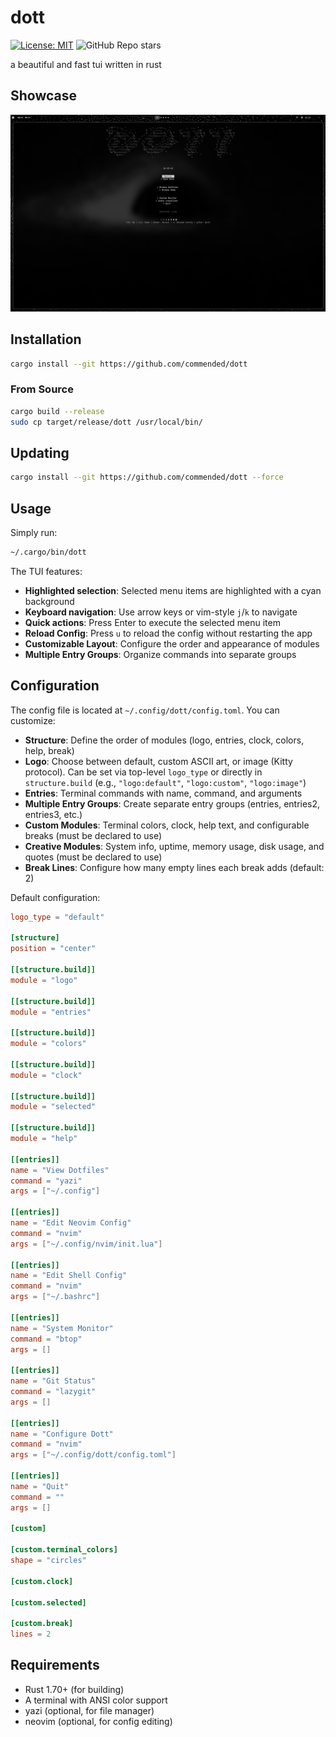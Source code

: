 # dott

[![License: MIT](https://img.shields.io/badge/License-MIT-white.svg)](https://opensource.org/licenses/MIT)
![GitHub Repo stars](https://img.shields.io/github/stars/commended/dott)

a beautiful and fast tui written in rust

## Showcase
![alt text](https://github.com/commended/dott/blob/main/showcase/dottshowcase1.png)


## Installation

```bash
cargo install --git https://github.com/commended/dott
```

### From Source

```bash
cargo build --release
sudo cp target/release/dott /usr/local/bin/
```

## Updating

```bash
cargo install --git https://github.com/commended/dott --force
```

## Usage

Simply run:

```bash
~/.cargo/bin/dott
```

The TUI features:
- **Highlighted selection**: Selected menu items are highlighted with a cyan background
- **Keyboard navigation**: Use arrow keys or vim-style `j`/`k` to navigate
- **Quick actions**: Press Enter to execute the selected menu item
- **Reload Config**: Press `u` to reload the config without restarting the app
- **Customizable Layout**: Configure the order and appearance of modules
- **Multiple Entry Groups**: Organize commands into separate groups

## Configuration

The config file is located at `~/.config/dott/config.toml`. You can customize:

- **Structure**: Define the order of modules (logo, entries, clock, colors, help, break)
- **Logo**: Choose between default, custom ASCII art, or image (Kitty protocol). Can be set via top-level `logo_type` or directly in `structure.build` (e.g., `"logo:default"`, `"logo:custom"`, `"logo:image"`)
- **Entries**: Terminal commands with name, command, and arguments
- **Multiple Entry Groups**: Create separate entry groups (entries, entries2, entries3, etc.)
- **Custom Modules**: Terminal colors, clock, help text, and configurable breaks (must be declared to use)
- **Creative Modules**: System info, uptime, memory usage, disk usage, and quotes (must be declared to use)
- **Break Lines**: Configure how many empty lines each break adds (default: 2)

Default configuration:
```toml
logo_type = "default"

[structure]
position = "center"

[[structure.build]]
module = "logo"

[[structure.build]]
module = "entries"

[[structure.build]]
module = "colors"

[[structure.build]]
module = "clock"

[[structure.build]]
module = "selected"

[[structure.build]]
module = "help"

[[entries]]
name = "View Dotfiles"
command = "yazi"
args = ["~/.config"]

[[entries]]
name = "Edit Neovim Config"
command = "nvim"
args = ["~/.config/nvim/init.lua"]

[[entries]]
name = "Edit Shell Config"
command = "nvim"
args = ["~/.bashrc"]

[[entries]]
name = "System Monitor"
command = "btop"
args = []

[[entries]]
name = "Git Status"
command = "lazygit"
args = []

[[entries]]
name = "Configure Dott"
command = "nvim"
args = ["~/.config/dott/config.toml"]

[[entries]]
name = "Quit"
command = ""
args = []

[custom]

[custom.terminal_colors]
shape = "circles"

[custom.clock]

[custom.selected]

[custom.break]
lines = 2
```

## Requirements

- Rust 1.70+ (for building)
- A terminal with ANSI color support
- yazi (optional, for file manager)
- neovim (optional, for config editing)

